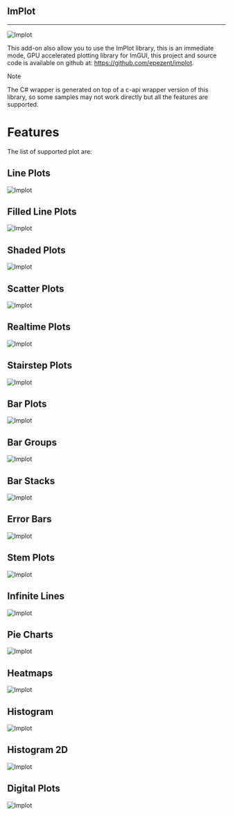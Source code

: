 ## ImPlot
---

![Implot](images/ImPlot.png)

This add-on also allow you to use the ImPlot library, this is an immediate mode, GPU accelerated plotting library for ImGUI, this project and source code is available on github at: https://github.com/epezent/implot.

> [!NOTE]
> The C# wrapper is generated on top of a c-api wrapper version of this library, so some samples may not work directly but all the features are supported.

# Features

The list of supported plot are:

## Line Plots

![Implot](images/LinePlots.png)

## Filled Line Plots
![Implot](images/FilledLinePlots.png)

## Shaded Plots
![Implot](images/ShadedPlots.png)

## Scatter Plots
![Implot](images/ScatterPlots.png)

## Realtime Plots
![Implot](images/RealtimePlots.png)

## Stairstep Plots
![Implot](images/StairstepPlots.png)

## Bar Plots
![Implot](images/BarPlots.png)

## Bar Groups
![Implot](images/BarGroups.png)

## Bar Stacks
![Implot](images/BarStacks.png)

## Error Bars
![Implot](images/ErrorBars.png)

## Stem Plots
![Implot](images/StemPlots.png)

## Infinite Lines
![Implot](images/InfiniteLines.png)

## Pie Charts
![Implot](images/PieCharts.png)

## Heatmaps
![Implot](images/Heatmaps.png)

## Histogram
![Implot](images/Histogram.png)

## Histogram 2D
![Implot](images/Histogram2D.png)

## Digital Plots
![Implot](images/DigitalPlots.png)